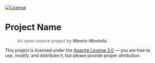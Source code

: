 [![License](https://img.shields.io/badge/License-Apache_2.0-blue.svg)](LICENSE)

# Project Name

> An open-source project by **Momin-Mostafa**.

This project is licensed under the [Apache License 2.0](LICENSE) — you are free to use, modify, and distribute it, but please provide proper attribution.
